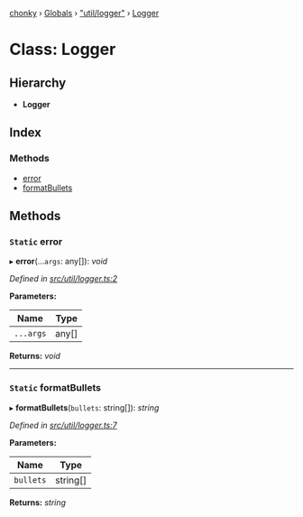 [chonky](../README.md) › [Globals](../globals.md) › ["util/logger"](../modules/_util_logger_.md) › [Logger](_util_logger_.logger.md)

# Class: Logger

## Hierarchy

* **Logger**

## Index

### Methods

* [error](_util_logger_.logger.md#static-error)
* [formatBullets](_util_logger_.logger.md#static-formatbullets)

## Methods

### `Static` error

▸ **error**(...`args`: any[]): *void*

*Defined in [src/util/logger.ts:2](https://github.com/TimboKZ/Chonky/blob/84f690f/src/util/logger.ts#L2)*

**Parameters:**

Name | Type |
------ | ------ |
`...args` | any[] |

**Returns:** *void*

___

### `Static` formatBullets

▸ **formatBullets**(`bullets`: string[]): *string*

*Defined in [src/util/logger.ts:7](https://github.com/TimboKZ/Chonky/blob/84f690f/src/util/logger.ts#L7)*

**Parameters:**

Name | Type |
------ | ------ |
`bullets` | string[] |

**Returns:** *string*
